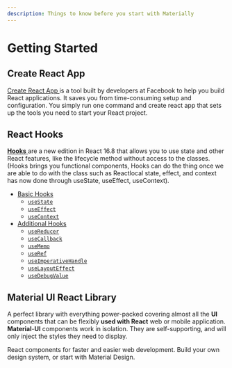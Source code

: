 ```yaml
---
description: Things to know before you start with Materially
---
```


# Getting Started

## Create React App

[Create React App ](https://github.com/facebook/create-react-app)is a tool built by developers at Facebook to help you build React applications. It saves you from time-consuming setup and configuration. You simply run one command and create react app that sets up the tools you need to start your React project.

## React Hooks

[**Hooks** ](https://reactjs.org/docs/hooks-reference.html)are a new edition in React 16.8 that allows you to use state and other React features, like the lifecycle method without access to the classes. (Hooks brings you functional components, Hooks can do the thing once we are able to do with the class such as Reactlocal state, effect, and context has now done through useState, useEffect, useContext).

* [Basic Hooks](https://reactjs.org/docs/hooks-reference.html#basic-hooks)
  * [`useState`](https://reactjs.org/docs/hooks-reference.html#usestate)
  * [`useEffect`](https://reactjs.org/docs/hooks-reference.html#useeffect)
  * [`useContext`](https://reactjs.org/docs/hooks-reference.html#usecontext)
* [Additional Hooks](https://reactjs.org/docs/hooks-reference.html#additional-hooks)
  * [`useReducer`](https://reactjs.org/docs/hooks-reference.html#usereducer)
  * [`useCallback`](https://reactjs.org/docs/hooks-reference.html#usecallback)
  * [`useMemo`](https://reactjs.org/docs/hooks-reference.html#usememo)
  * [`useRef`](https://reactjs.org/docs/hooks-reference.html#useref)
  * [`useImperativeHandle`](https://reactjs.org/docs/hooks-reference.html#useimperativehandle)
  * [`useLayoutEffect`](https://reactjs.org/docs/hooks-reference.html#uselayouteffect)
  * [`useDebugValue`](https://reactjs.org/docs/hooks-reference.html#usedebugvalue)

## Material UI React Library

A perfect library with everything power-packed covering almost all the **UI** components that can be flexibly **used with React** web or mobile application. **Material**-**UI** components work in isolation. They are self-supporting, and will only inject the styles they need to display.

React components for faster and easier web development. Build your own design system, or start with Material Design.
